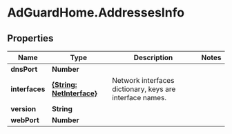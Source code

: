# AdGuardHome.AddressesInfo

## Properties

Name | Type | Description | Notes
------------ | ------------- | ------------- | -------------
**dnsPort** | **Number** |  | 
**interfaces** | [**{String: NetInterface}**](NetInterface.md) | Network interfaces dictionary, keys are interface names.  | 
**version** | **String** |  | 
**webPort** | **Number** |  | 


